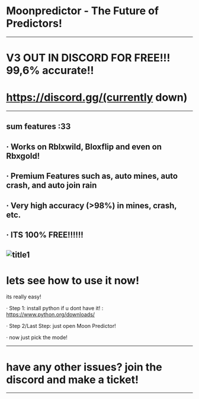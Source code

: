 # Moonpredictor - The Future of Predictors!
------------------------------------------
# V3 OUT IN DISCORD FOR FREE!!! 99,6% accurate!!
#  https://discord.gg/(currently down)
------------------------------------------------
sum features :33
----------------
· Works on Rblxwild, Bloxflip and even on Rbxgold!
---------------------------------------------------
· Premium Features such as, auto mines, auto crash, and auto join rain
---------------------------------------------------------------------------
· Very high accuracy (>98%) in mines, crash, etc.
-------------------------------------------------
· ITS 100% FREE!!!!!!
---------------------
![title1](https://github.com/ashexxxx/moonpredictor/assets/116804881/36b2209d-fe60-4c51-a329-179119b05f0a)
----------------------------------------------------------------------------------------------------------
# lets see how to use it now!
its really easy!

· Step 1: install python if u dont have it! : https://www.python.org/downloads/

· Step 2/Last Step: just open Moon Predictor!

· now just pick the mode!

----------------------------------------------------------------------------------------------------------
# have any other issues? join the discord and make a ticket!
----------------------------------------------------------------------------------------------------------

